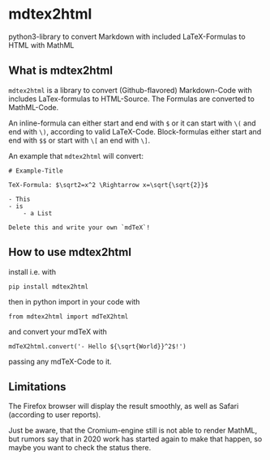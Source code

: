 # mdtex2html
python3-library to convert Markdown with included LaTeX-Formulas to HTML with MathML

## What is mdtex2html

`mdtex2html` is a library to convert (Github-flavored) Markdown-Code with includes LaTex-formulas to HTML-Source. The Formulas are converted to MathML-Code.

An inline-formula can either start and end with `$` or it can start with `\(` and end with `\)`, according to valid LaTeX-Code. Block-formulas either start and end with `$$` or start with `\[` an end with `\]`.

An example that `mdtex2html` will convert:

```
# Example-Title

TeX-Formula: $\sqrt2=x^2 \Rightarrow x=\sqrt{\sqrt{2}}$

- This
- is
    - a List

Delete this and write your own `mdTeX`!
```

## How to use mdtex2html

install i.e. with

`pip install mdtex2html`

then in python import in your code with

`from mdtex2html import mdTeX2html`

and convert your mdTeX with

`mdTeX2html.convert('- Hello ${\sqrt{World}}^2$!')`

passing any mdTeX-Code to it.

## Limitations

The Firefox browser will display the result smoothly, as well as Safari (according to user reports).

Just be aware, that the Cromium-engine still is not able to render MathML, but rumors say that in 2020 work has started again to make that happen, so maybe you want to check the status there.
